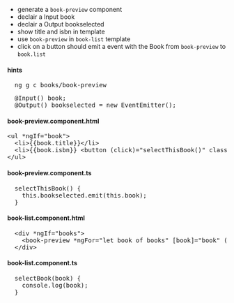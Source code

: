 * generate a `book-preview` component
* declair a Input book
* declair a Output bookselected
* show title and isbn in  template
* use `book-preview` in `book-list` template
* click on a button should emit a event with the Book from `book-preview` to `book.list`


#### hints
<pre>
  ng g c books/book-preview
</pre>

<pre>
  @Input() book;
  @Output() bookselected = new EventEmitter();
</pre>

#### book-preview.component.html
<pre>
&lt;ul *ngIf="book">
  &lt;li>{{book.title}}&lt;/li>
  &lt;li>{{book.isbn}} &lt;button (click)="selectThisBook()" class="btn btn-info">show me more&lt;/button>&lt;/li>
&lt;/ul>
</pre>
#### book-preview.component.ts
<pre>
  selectThisBook() {
    this.bookselected.emit(this.book);
  }
</pre>

#### book-list.component.html
<pre>
  &lt;div *ngIf="books">
    &lt;book-preview *ngFor="let book of books" [book]="book" (bookselected)="selectBook($event)">&lt;/book-preview>
  &lt;/div>
</pre>
#### book-list.component.ts
<pre>
  selectBook(book) {
    console.log(book);
  }
</pre>

